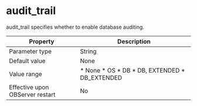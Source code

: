audit_trail 
================================

audit_trail specifies whether to enable database auditing. 


|            Property             |                                                                                                                  Description                                                                                                                   |
|---------------------------------|------------------------------------------------------------------------------------------------------------------------------------------------------------------------------------------------------------------------------------------------|
| Parameter type                  | String                                                                                                                                                                                                                                         |
| Default value                   | None                                                                                                                                                                                                                                           |
| Value range                     | * None   * OS   * DB   * DB, EXTENDED   * DB_EXTENDED    |
| Effective upon OBServer restart | No                                                                                                                                                                                                                                             |



